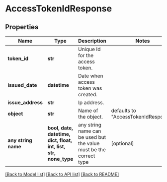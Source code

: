 # AccessTokenIdResponse


## Properties
Name | Type | Description | Notes
------------ | ------------- | ------------- | -------------
**token_id** | **str** | Unique Id for the access token. | 
**issued_date** | **datetime** | Date when access token was created. | 
**issue_address** | **str** | Ip address. | 
**object** | **str** | Name of the object. | defaults to "AccessTokenIdResponse"
**any string name** | **bool, date, datetime, dict, float, int, list, str, none_type** | any string name can be used but the value must be the correct type | [optional]

[[Back to Model list]](../README.md#documentation-for-models) [[Back to API list]](../README.md#documentation-for-api-endpoints) [[Back to README]](../README.md)


